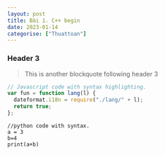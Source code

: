 ```yaml
---
layout: post
title: Bài 1. C++ begin
date: 2023-01-14
categorise: ["Thuattoan"]
---
```


### Header 3

> This is another blockquote following header 3

```js
// Javascript code with syntax highlighting.
var fun = function lang(l) {
  dateformat.i18n = require("./lang/" + l);
  return true;
};
```


```pt
//python code with syntax.
a = 3
b=4
print(a+b)
```
